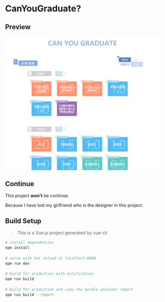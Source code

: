 # CanYouGraduate?

## Preview

![preview](./img.png)



## Continue

This project __won't__ be continue.

Because I have lost my girlfriend who is the designer in this project.



## Build Setup

> This is a Vue.js project generated by vue-cli

``` bash
# install dependencies
npm install

# serve with hot reload at localhost:8080
npm run dev

# build for production with minification
npm run build

# build for production and view the bundle analyzer report
npm run build --report
```

